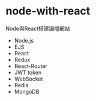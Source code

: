 # node-with-react

Node與React搭建論壇網站
  
- Node.js
- EJS
- React
- Redux
- React-Router
- JWT token
- WebSocket
- Redis
- MongoDB
